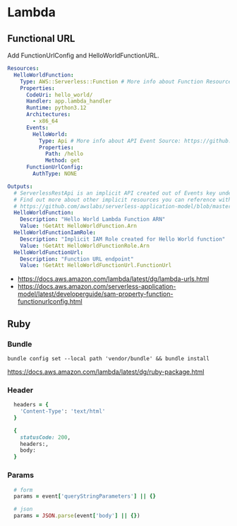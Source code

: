 # Lambda

## Functional URL

Add FunctionUrlConfig and HelloWorldFunctionURL.

```yaml
Resources:
  HelloWorldFunction:
    Type: AWS::Serverless::Function # More info about Function Resource: https://github.com/awslabs/serverless-application-model/blob/master/versions/2016-10-31.md#awsserverlessfunction
    Properties:
      CodeUri: hello_world/
      Handler: app.lambda_handler
      Runtime: python3.12
      Architectures:
        - x86_64
      Events:
        HelloWorld:
          Type: Api # More info about API Event Source: https://github.com/awslabs/serverless-application-model/blob/master/versions/2016-10-31.md#api
          Properties:
            Path: /hello
            Method: get
      FunctionUrlConfig:
        AuthType: NONE

Outputs:
  # ServerlessRestApi is an implicit API created out of Events key under Serverless::Function
  # Find out more about other implicit resources you can reference within SAM
  # https://github.com/awslabs/serverless-application-model/blob/master/docs/internals/generated_resources.rst#api
  HelloWorldFunction:
    Description: "Hello World Lambda Function ARN"
    Value: !GetAtt HelloWorldFunction.Arn
  HelloWorldFunctionIamRole:
    Description: "Implicit IAM Role created for Hello World function"
    Value: !GetAtt HelloWorldFunctionRole.Arn
  HelloWorldFunctionUrl:
    Description: "Function URL endpoint"
    Value: !GetAtt HelloWorldFunctionUrl.FunctionUrl
```

- <https://docs.aws.amazon.com/lambda/latest/dg/lambda-urls.html>
- <https://docs.aws.amazon.com/serverless-application-model/latest/developerguide/sam-property-function-functionurlconfig.html>

## Ruby

### Bundle

```shell
bundle config set --local path 'vendor/bundle' && bundle install
```

<https://docs.aws.amazon.com/lambda/latest/dg/ruby-package.html>

### Header

```ruby
  headers = {
    'Content-Type': 'text/html'
  }

  {
    statusCode: 200,
    headers:,
    body:
  }
```

### Params

```ruby
  # form
  params = event['queryStringParameters'] || {}

  # json
  params = JSON.parse(event['body'] || {})
```
